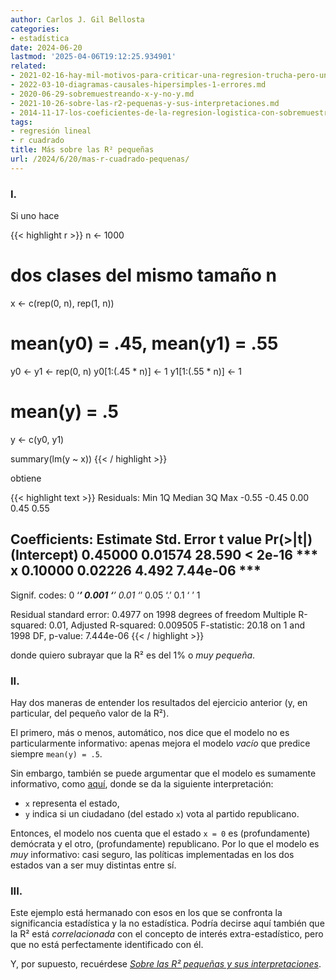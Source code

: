 ```yaml
---
author: Carlos J. Gil Bellosta
categories:
- estadística
date: 2024-06-20
lastmod: '2025-04-06T19:12:25.934901'
related:
- 2021-02-16-hay-mil-motivos-para-criticar-una-regresion-trucha-pero-una-rc2b2-baja-no-es-uno-de-ellos.md
- 2022-03-10-diagramas-causales-hipersimples-1-errores.md
- 2020-06-29-sobremuestreando-x-y-no-y.md
- 2021-10-26-sobre-las-r2-pequenas-y-sus-interpretaciones.md
- 2014-11-17-los-coeficientes-de-la-regresion-logistica-con-sobremuestreo.md
tags:
- regresión lineal
- r cuadrado
title: Más sobre las R² pequeñas
url: /2024/6/20/mas-r-cuadrado-pequenas/
---
```


### I.

Si uno hace

{{< highlight r >}}
n <- 1000

# dos clases del mismo tamaño n
x <- c(rep(0, n), rep(1, n))

# mean(y0) = .45, mean(y1) = .55
y0 <- y1 <- rep(0, n)
y0[1:(.45 * n)] <- 1
y1[1:(.55 * n)] <- 1

# mean(y) = .5
y <- c(y0, y1)

summary(lm(y ~ x))
{{< / highlight >}}

obtiene

{{< highlight text >}}
Residuals:
   Min     1Q Median     3Q    Max
 -0.55  -0.45   0.00   0.45   0.55

Coefficients:
            Estimate Std. Error t value Pr(>|t|)
(Intercept)  0.45000    0.01574  28.590  < 2e-16 ***
x            0.10000    0.02226   4.492 7.44e-06 ***
---
Signif. codes:  0 ‘***’ 0.001 ‘**’ 0.01 ‘*’ 0.05 ‘.’ 0.1 ‘ ’ 1

Residual standard error: 0.4977 on 1998 degrees of freedom
Multiple R-squared:   0.01,	Adjusted R-squared:  0.009505
F-statistic: 20.18 on 1 and 1998 DF,  p-value: 7.444e-06
{{< / highlight >}}

donde quiero subrayar que la R² es del 1% o _muy pequeña_.

### II.

Hay dos maneras de entender los resultados del ejercicio anterior (y, en particular, del pequeño valor de la R²).

El primero, más o menos, automático, nos dice que el modelo no es particularmente informativo: apenas mejora el modelo _vacío_ que predice siempre `mean(y) = .5`.

Sin embargo, también se puede argumentar que el modelo es sumamente informativo, como
[aquí](https://statmodeling.stat.columbia.edu/2024/06/17/this-well-known-paradox-of-r-squared-is-still-buggin-me-can-you-help-me-out/),
donde se da la siguiente interpretación:

- `x` representa el estado,
- `y` indica si un ciudadano (del estado `x`) vota al partido republicano.

Entonces, el modelo nos cuenta que el estado `x = 0` es (profundamente) demócrata y el otro, (profundamente) republicano. Por lo que el modelo es _muy_ informativo: casi seguro, las políticas implementadas en los dos estados van a ser muy distintas entre sí.

### III.

Este ejemplo está hermanado con esos en los que se confronta la significancia estadística y la no estadística. Podría decirse aquí también que la R² está _correlacionada_ con el concepto de interés extra-estadístico, pero que no está perfectamente identificado con él.

Y, por supuesto, recuérdese [_Sobre las R² pequeñas y sus interpretaciones_](/2021/10/26/sobre-las-r2-pequenas-y-sus-interpretaciones/).